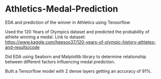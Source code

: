 # Athletics-Medal-Prediction
EDA and prediction of the winner in Athletics using Tensorflow

Used the 120 Years of Olympics dataset and predicted the probability of athlete winning a medal.
Link to dataset: https://www.kaggle.com/heesoo37/120-years-of-olympic-history-athletes-and-results/code

Did EDA using Seaborn and Matplotlib library to determine relationship between different factors influencing medal prediction.

Built a Tensorflow model with 2 dense layers getting an accuracy of 91%.
